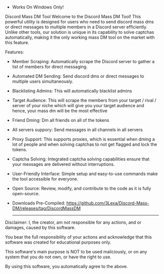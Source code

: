 - Works On Windows Only!


Discord Mass DM Tool
Welcome to the Discord Mass DM Tool! This powerful utility is designed for users who need to send discord mass dms or direct messages to multiple members in a Discord server efficiently. Unlike other tools, our solution is unique in its capability to solve captchas automatically, making it the only working mass DM tool on the market with this feature.

Features:
- Member Scraping: Automatically scrape the Discord server to gather a list of members for direct messaging.
- Automated DM Sending: Send discord dms or direct messages to multiple users simultaneously.
- Blacklisting Admins: This will automatically blacklist admins
- Target Audience: This will scrape the members from your target / rival / server of your niche which will give you your target audience and hence, your mass dm will be the most effective
- Friend Dming: Dm all friends on all of the tokens
- All servers suppory: Send messages in all channels in all servers
- Proxy Support: This supports proxies, which is essential when dming a lot of people and when solving captchas to not get flagged and lock the tokens.
- Captcha Solving: Integrated captcha solving capabilities ensure that your messages are delivered without interruptions.
- User-Friendly Interface: Simple setup and easy-to-use commands make the tool accessible for everyone.
- Open Source: Review, modify, and contribute to the code as it is fully open-source.

- Downloads Pre-Compiled: https://github.com/3Lexa/Discord-Mass-DM/releases/tag/DiscordMassDM

  ---

Disclaimer: I, the creator, am not responsible for any actions, and or damages, caused by this software.

You bear the full responsibility of your actions and acknowledge that this software was created for educational purposes only.

This software's main purpose is NOT to be used maliciously, or on any system that you do not own, or have the right to use.

By using this software, you automatically agree to the above.
